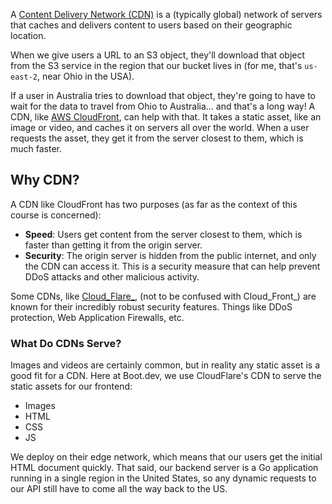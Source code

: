 A [Content Delivery Network (CDN)](https://en.wikipedia.org/wiki/Content_delivery_network) is a (typically global) network of servers that caches and delivers content to users based on their geographic location.

When we give users a URL to an S3 object, they'll download that object from the S3 service in the region that our bucket lives in (for me, that's `us-east-2`, near Ohio in the USA).

If a user in Australia tries to download that object, they're going to have to wait for the data to travel from Ohio to Australia... and that's a long way! A CDN, like [AWS CloudFront](https://aws.amazon.com/cloudfront/), can help with that. It takes a static asset, like an image or video, and caches it on servers all over the world. When a user requests the asset, they get it from the server closest to them, which is much faster.

## Why CDN?
A CDN like CloudFront has two purposes (as far as the context of this course is concerned):

- **Speed**: Users get content from the server closest to them, which is faster than getting it from the origin server.
- **Security**: The origin server is hidden from the public internet, and only the CDN can access it. This is a security measure that can help prevent DDoS attacks and other malicious activity.

Some CDNs, like [Cloud_Flare_](https://www.cloudflare.com/), (not to be confused with Cloud_Front_) are known for their incredibly robust security features. Things like DDoS protection, Web Application Firewalls, etc.

### What Do CDNs Serve?

Images and videos are certainly common, but in reality any static asset is a good fit for a CDN. Here at Boot.dev, we use CloudFlare's CDN to serve the static assets for our frontend:

- Images
- HTML
- CSS
- JS

We deploy on their edge network, which means that our users get the initial HTML document quickly. That said, our backend server is a Go application running in a single region in the United States, so any dynamic requests to our API still have to come all the way back to the US.
